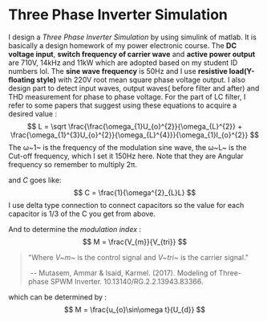 # Three Phase Inverter Simulation

I design a *Three Phase Inverter Simulation* by using simulink of matlab.  It is basically a design homework of my power electronic course. The **DC voltage input**, **switch frequency of carrier wave** and **active power output** are 710V, 14kHz and 11kW which are adopted based on my student ID numbers lol. The **sine wave frequency** is 50Hz and I use **resistive load(Y-floating style)** with 220V root mean square phase voltage output. I also design part to detect input waves, output waves( before filter and after) and THD measurement for phase to phase voltage. For the part of LC filter, I refer to some papers that suggest using these equations to acquire a desired value :
$$
L = \sqrt \frac{\frac{\omega_{1}U_{o}^{2}}{\omega_{L}^{2}} + \frac{\omega_{1}^{3}U_{o}^{2}}{\omega_{L}^{4}}}{\omega_{1}I_{o}^{2}}
$$
The ω~1~ is the frequency of the modulation sine wave, the ω~L~ is the Cut-off frequency, which I set it 150Hz here. Note that they are Angular frequency so remember to multiply 2π.

and *C* goes like:
$$
C = \frac{1}{\omega^{2}_{L}L}
$$
I use delta type connection to connect capacitors so the value for each capacitor is 1/3 of the C you get from above.

And to determine the *modulation index* :
$$
M = \frac{V_{m}}{V_{tri}}
$$

> "Where *V~m~* is the control signal and *V~tri~* is the carrier signal."
>
> ​																				-- Mutasem, Ammar & Isaid, Karmel. (2017). Modeling of Three-phase SPWM Inverter. 10.13140/RG.2.2.13943.83366. 

which can be determined by :
$$
M = \frac{u_{o}\sin\omega t}{U_{d}}
$$

